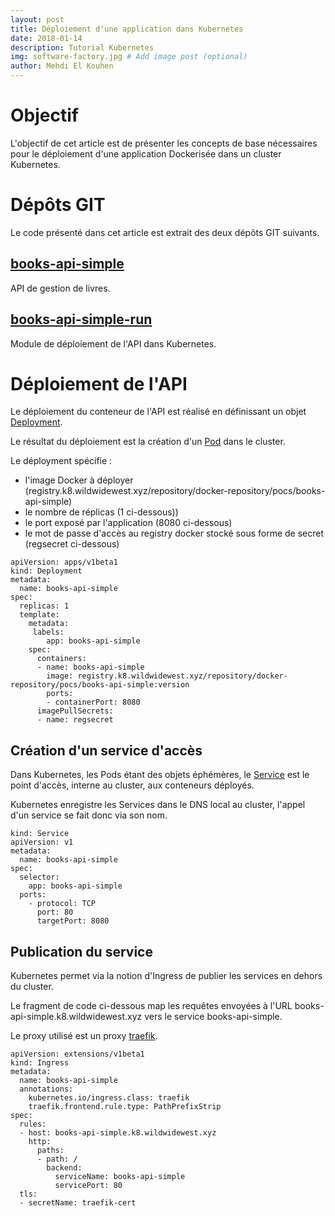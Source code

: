 ```yaml
---
layout: post
title: Déploiement d'une application dans Kubernetes
date: 2018-01-14
description: Tutorial Kubernetes
img: software-factory.jpg # Add image post (optional)
author: Mehdi El Kouhen
---
```


# Objectif 

L'objectif de cet article est de présenter les concepts de base nécessaires pour le déploiement d'une application Dockerisée dans un cluster Kubernetes.

# Dépôts GIT 

Le code présenté dans cet article est extrait des deux dépôts GIT suivants.

## [books-api-simple](https://github.com/SofteamOuest/books-api-simple)

API de gestion de livres.

## [books-api-simple-run](https://github.com/SofteamOuest/books-api-simple-run)

Module de déploiement de l'API dans Kubernetes.

# Déploiement de l'API

Le déploiement du conteneur de l'API est réalisé en définissant un objet [Deployment](https://kubernetes.io/docs/concepts/workloads/controllers/deployment/).

Le résultat du déploiement est la création d'un [Pod](https://kubernetes.io/docs/concepts/workloads/pods/pod-overview/) dans le cluster.

Le déployment spécifie :

* l'image Docker à déployer (registry.k8.wildwidewest.xyz/repository/docker-repository/pocs/books-api-simple)
* le nombre de réplicas (1 ci-dessous))
* le port exposé par l'application (8080 ci-dessous)
* le mot de passe d'accès au registry docker stocké sous forme de secret (regsecret ci-dessous)

```
apiVersion: apps/v1beta1
kind: Deployment
metadata:
  name: books-api-simple
spec:
  replicas: 1
  template:
    metadata:
     labels:
        app: books-api-simple
    spec:
      containers:
      - name: books-api-simple
        image: registry.k8.wildwidewest.xyz/repository/docker-repository/pocs/books-api-simple:version
        ports:
        - containerPort: 8080
      imagePullSecrets:
      - name: regsecret 

```

## Création d'un service d'accès

Dans Kubernetes, les Pods étant des objets éphémères, le [Service](https://kubernetes.io/docs/concepts/services-networking/service/) est le point d'accès, interne au cluster, aux conteneurs déployés.

Kubernetes enregistre les Services dans le DNS local au cluster, l'appel d'un service se fait donc via son nom.

```
kind: Service
apiVersion: v1
metadata:
  name: books-api-simple
spec:
  selector:
    app: books-api-simple
  ports:
    - protocol: TCP
      port: 80
      targetPort: 8080
```

## Publication du service 

Kubernetes permet via la notion d'Ingress de publier les services en dehors du cluster.

Le fragment de code ci-dessous map les requêtes envoyées à l'URL books-api-simple.k8.wildwidewest.xyz vers le service books-api-simple.

Le proxy utilisé est un proxy [traefik](https://traefik.io/).

```
apiVersion: extensions/v1beta1
kind: Ingress
metadata:
  name: books-api-simple
  annotations:
    kubernetes.io/ingress.class: traefik
    traefik.frontend.rule.type: PathPrefixStrip
spec:
  rules:
  - host: books-api-simple.k8.wildwidewest.xyz
    http:
      paths:
      - path: /
        backend:
          serviceName: books-api-simple
          servicePort: 80
  tls:
  - secretName: traefik-cert
```
